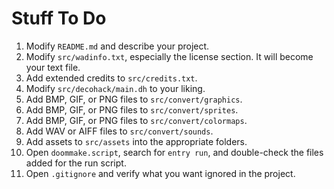 # Stuff To Do

1) Modify `README.md` and describe your project.
2) Modify `src/wadinfo.txt`, especially the license section. It will become your text file.
3) Add extended credits to `src/credits.txt`.
4) Modify `src/decohack/main.dh` to your liking.
5) Add BMP, GIF, or PNG files to `src/convert/graphics`.
6) Add BMP, GIF, or PNG files to `src/convert/sprites`.
7) Add BMP, GIF, or PNG files to `src/convert/colormaps`.
8) Add WAV or AIFF files to `src/convert/sounds`.
9) Add assets to `src/assets` into the appropriate folders.
10) Open `doommake.script`, search for `entry run`, and double-check the files added for the run script.
11) Open `.gitignore` and verify what you want ignored in the project.
